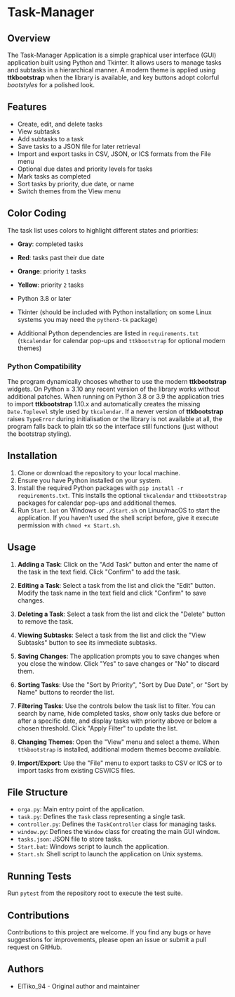# Task-Manager

## Overview
The Task-Manager Application is a simple graphical user interface (GUI) application built using Python and Tkinter. It allows users to manage tasks and subtasks in a hierarchical manner.  A modern theme is applied using **ttkbootstrap** when the library is available, and key buttons adopt colorful *bootstyles* for a polished look.

## Features
- Create, edit, and delete tasks
- View subtasks
- Add subtasks to a task
- Save tasks to a JSON file for later retrieval
- Import and export tasks in CSV, JSON, or ICS formats from the File menu
- Optional due dates and priority levels for tasks
- Mark tasks as completed
- Sort tasks by priority, due date, or name
- Switch themes from the View menu

## Color Coding
The task list uses colors to highlight different states and priorities:

- **Gray**: completed tasks
- **Red**: tasks past their due date
- **Orange**: priority `1` tasks
- **Yellow**: priority `2` tasks

- Python 3.8 or later
- Tkinter (should be included with Python installation; on some Linux
  systems you may need the `python3-tk` package)
- Additional Python dependencies are listed in `requirements.txt`
  (`tkcalendar` for calendar pop-ups and `ttkbootstrap` for optional
  modern themes)

### Python Compatibility
The program dynamically chooses whether to use the modern **ttkbootstrap**
widgets.  On Python&nbsp;≥&nbsp;3.10 any recent version of the library works
without additional patches.  When running on Python&nbsp;3.8 or 3.9 the
application tries to import **ttkbootstrap**&nbsp;1.10.x and automatically
creates the missing ``Date.Toplevel`` style used by ``tkcalendar``.  If a
newer version of **ttkbootstrap** raises ``TypeError`` during initialisation or
the library is not available at all, the program falls back to plain ttk so the
interface still functions (just without the bootstrap styling).

## Installation
1. Clone or download the repository to your local machine.
2. Ensure you have Python installed on your system.
3. Install the required Python packages with `pip install -r requirements.txt`.
   This installs the optional `tkcalendar` and `ttkbootstrap` packages
   for calendar pop-ups and additional themes.
4. Run `Start.bat` on Windows or `./Start.sh` on Linux/macOS to start the application.
   If you haven't used the shell script before, give it execute permission with `chmod +x Start.sh`.

## Usage
1. **Adding a Task**: Click on the "Add Task" button and enter the name of the task in the text field. Click "Confirm" to add the task.

2. **Editing a Task**: Select a task from the list and click the "Edit" button. Modify the task name in the text field and click "Confirm" to save changes.

3. **Deleting a Task**: Select a task from the list and click the "Delete" button to remove the task.

4. **Viewing Subtasks**: Select a task from the list and click the "View Subtasks" button to see its immediate subtasks.

5. **Saving Changes**: The application prompts you to save changes when you close the window. Click "Yes" to save changes or "No" to discard them.

6. **Sorting Tasks**: Use the "Sort by Priority", "Sort by Due Date", or "Sort by Name" buttons to reorder the list.

7. **Filtering Tasks**: Use the controls below the task list to filter. You can
   search by name, hide completed tasks, show only tasks due before or after a
   specific date, and display tasks with priority above or below a chosen
   threshold. Click "Apply Filter" to update the list.
8. **Changing Themes**: Open the "View" menu and select a theme. When
   `ttkbootstrap` is installed, additional modern themes become available.
9. **Import/Export**: Use the "File" menu to export tasks to CSV or ICS or to
   import tasks from existing CSV/ICS files.

## File Structure
- `orga.py`: Main entry point of the application.
- `task.py`: Defines the `Task` class representing a single task.
- `controller.py`: Defines the `TaskController` class for managing tasks.
- `window.py`: Defines the `Window` class for creating the main GUI window.
- `tasks.json`: JSON file to store tasks.
- `Start.bat`: Windows script to launch the application.
- `Start.sh`: Shell script to launch the application on Unix systems.
## Running Tests
Run `pytest` from the repository root to execute the test suite.

## Contributions
Contributions to this project are welcome. If you find any bugs or have suggestions for improvements, please open an issue or submit a pull request on GitHub.

## Authors
- ElTiko_94 - Original author and maintainer
